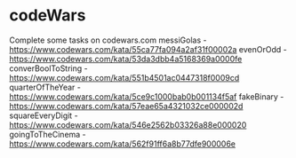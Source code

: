 # codeWars
Complete some tasks on codewars.com
messiGolas - https://www.codewars.com/kata/55ca77fa094a2af31f00002a
evenOrOdd - https://www.codewars.com/kata/53da3dbb4a5168369a0000fe
converBoolToString - https://www.codewars.com/kata/551b4501ac0447318f0009cd
quarterOfTheYear - https://www.codewars.com/kata/5ce9c1000bab0b001134f5af
fakeBinary - https://www.codewars.com/kata/57eae65a4321032ce000002d
squareEveryDigit - https://www.codewars.com/kata/546e2562b03326a88e000020
goingToTheCinema - https://www.codewars.com/kata/562f91ff6a8b77dfe900006e
